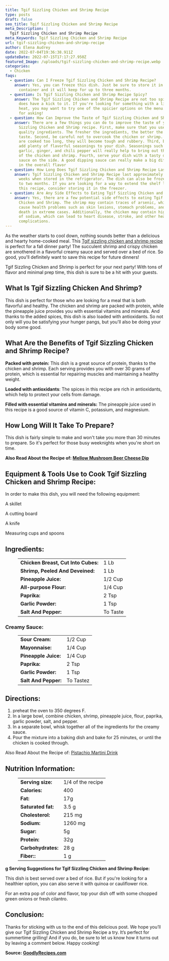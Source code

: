 ```yaml
---
title: Tgif Sizzling Chicken and Shrimp Recipe
type: posts
draft: false
seo_title: Tgif Sizzling Chicken and Shrimp Recipe
meta_Description: |
  Tgif Sizzling Chicken and Shrimp Recipe
meta_Keywords: Tgif Sizzling Chicken and Shrimp Recipe
url: tgif-sizzling-chicken-and-shrimp-recipe
author: Elena Audrey
date: 2022-07-04T19:36:38.911Z
updateDate: 2022-07-15T17:17:27.950Z
featured_Image: /uploads/tgif-sizzling-chicken-and-shrimp-recipe.webp
categories:
  - Chicken
faqs:
  - question: Can I Freeze Tgif Sizzling Chicken and Shrimp Recipe?
    answer: Yes, you can freeze this dish. Just be sure to store it in an airtight
      container and it will keep for up to three months.
  - question: Is Tgif Sizzling Chicken and Shrimp Recipe Spicy?
    answer: The Tgif Sizzling Chicken and Shrimp Recipe are not too spicy, but it
      does have a kick to it. If you're looking for something with a little more
      heat, you may want to try one of the spicier options on the menu. Thanks
      for asking!
  - question: How Can Improve the Taste of Tgif Sizzling Chicken and Shrimp Recipe?
    answer: There are a few things you can do to improve the taste of your TGIF
      Sizzling Chicken and Shrimp recipe. First, make sure that you use fresh,
      quality ingredients. The fresher the ingredients, the better the dish will
      taste. Second, be careful not to overcook the chicken or shrimp. If they
      are cooked too long, they will become tough and rubbery. Third, be sure to
      add plenty of flavorful seasonings to your dish. Seasonings such as
      garlic, ginger, and chili pepper will really help to bring out the flavor
      of the chicken and shrimp. Fourth, serve your dish with a tasty dipping
      sauce on the side. A good dipping sauce can really make a big difference
      in the overall flavor
  - question: How Long Does Tgif Sizzling Chicken and Shrimp Recipe Last?
    answer: Tgif Sizzling Chicken and Shrimp Recipe last approximately four to six
      weeks when stored in the refrigerator. The dish can also be frozen for up
      to two months. If you are looking for a way to extend the shelf life of
      this recipe, consider storing it in the freezer.
  - question: Are Any Side Effects to Eating Tgif Sizzling Chicken and Shrimp?
    answer: Yes, there are a few potential side effects to eating Tgif Sizzling
      Chicken and Shrimp. The shrimp may contain traces of arsenic, which can
      cause health problems such as skin lesions, stomach problems, and even
      death in extreme cases. Additionally, the chicken may contain high levels
      of sodium, which can lead to heart disease, stroke, and other health
      complications.
---
```

As the weather starts to cool down, nothing sounds better than a delicious and hearty home-cooked meal. This [Tgif sizzling chicken and shrimp recipe](https://goodlyrecipes.com/tgif-sizzling-chicken-and-shrimp-recipe/) is perfect for a fall dinner party! The succulent shrimp and crispy chicken are smothered in a flavorful creamy sauce and served over a bed of rice. So good, you'll definitely want to save this recipe for future dinners!

Tgif Sizzling Chicken and Shrimp is perfect for your next party! With tons of flavor and minimal prep time, this dish is sure to be a hit with your guests.

## **What Is Tgif Sizzling Chicken And Shrimp?**

This dish is perfect for those who are looking for a meal that is both flavorful and healthy. The chicken and shrimp are packed with protein, while the pineapple juice provides you with essential vitamins and minerals. And thanks to the added spices, this dish is also loaded with antioxidants. So not only will you be satisfying your hunger pangs, but you'll also be doing your body some good.

## **What Are the Benefits of Tgif Sizzling Chicken and Shrimp Recipe?**

**Packed with protein:** This dish is a great source of protein, thanks to the chicken and shrimp. Each serving provides you with over 30 grams of protein, which is essential for repairing muscles and maintaining a healthy weight.

**Loaded with antioxidants**: The spices in this recipe are rich in antioxidants, which help to protect your cells from damage.

**Filled with essential vitamins and minerals:** The pineapple juice used in this recipe is a good source of vitamin C, potassium, and magnesium.

## **How Long Will It Take To Prepare?**

This dish is fairly simple to make and won't take you more than 30 minutes to prepare. So it's perfect for those busy weeknights when you're short on time.

**Also Read About the Recipe of: <a href="https://goodlyrecipes.com/mellow-mushroom-beer-cheese-dip-recipe/" target="_blank" rel="noopener">Mellow Mushroom Beer Cheese Dip</a>**

## **Equipment & Tools Use to Cook Tgif Sizzling Chicken and Shrimp Recipe:**

In order to make this dish, you will need the following equipment:

A skillet

A cutting board

A knife

Measuring cups and spoons

## **Ingredients:**

<figure class="wp-block-table is-style-stripes">
  <table>
    <tbody>
      <tr>
        <td>
          <strong>Chicken Breast, Cut Into Cubes:</strong>
        </td>
        <td>1 Lb</td>
      </tr>
      <tr>
        <td>
          <strong>Shrimp, Peeled And Deveined:</strong>
        </td>
        <td>1 Lb</td>
      </tr>
      <tr>
        <td>
          <strong>Pineapple Juice:</strong>
        </td>
        <td>1/2 Cup</td>
      </tr>
      <tr>
        <td>
          <strong>All-purpose Flour:</strong>
        </td>
        <td>1/4 Cup</td>
     </tr>
      <tr>
        <td>
          <strong>Paprika:</strong>
        </td>
        <td>2 Tsp</td>
      </tr>
<tr>
        <td>
          <strong>Garlic Powder:</strong>
        </td>
        <td>1 Tsp</td>
      </tr>
<tr>
        <td>
          <strong>Salt And Pepper:</strong>
        </td>
        <td>To Taste</td>
      </tr>

 </tbody>
  </table>
</figure>

### **Creamy Sauce:**

<figure class="wp-block-table is-style-stripes">
  <table>
    <tbody>
      <tr>
        <td>
          <strong>Sour Cream:</strong>
        </td>
        <td>1/2 Cup</td>
      </tr>
      <tr>
        <td>
          <strong>Mayonnaise:</strong>
        </td>
        <td>1/4 Cup</td>
      </tr>
<tr>
        <td>
          <strong>Pineapple Juice:</strong>
        </td>
        <td>1/4 Cup</td>
      </tr>
      <tr>
        <td>
          <strong>Paprika:</strong>
        </td>
        <td>2 Tsp</td>
      </tr>
<tr>
        <td>
          <strong>Garlic Powder:</strong>
        </td>
        <td>1 Tsp</td>
      </tr>
      <tr>
        <td>
          <strong>Salt And Pepper:</strong>
        </td>
        <td>To Tastez</td>
      </tr>

 </tbody>
  </table>
</figure>

## **Directions:**

1. preheat the oven to 350 degrees F.
2. In a large bowl, combine chicken, shrimp, pineapple juice, flour, paprika, garlic powder, salt, and pepper.
3. In a separate bowl, whisk together all of the ingredients for the creamy sauce.
4. Pour the mixture into a baking dish and bake for 25 minutes, or until the chicken is cooked through.

Also Read About the Recipe of: <a href="https://goodlyrecipes.com/pistachio-martini-drink-recipe/" target="_blank" rel="noopener">Pistachio Martini Drink</a>

## **Nutrition Information:**

<figure class="wp-block-table is-style-stripes">
  <table>
    <tbody>
      <tr>
        <td>
          <strong>Serving size:</strong>
        </td>
        <td>1/4 of the recipe</td>
      </tr>
      <tr>
        <td>
          <strong>Calories:</strong>
        </td>
        <td>400</td>
      </tr>
      <tr>
        <td>
          <strong>Fat:</strong>
        </td>
        <td> 17g</td>
      </tr>
      <tr>
        <td>
          <strong>Saturated fat:</strong>
        </td>
        <td> 3.5 g</td>
     </tr>
      <tr>
        <td>
          <strong>Cholesterol:</strong>
        </td>
        <td>215 mg</td>
      </tr>
<tr>
        <td>
          <strong>Sodium:</strong>
        </td>
        <td>1260 mg</td>
      </tr>
<tr>
        <td>
          <strong>Sugar:</strong>
        </td>
        <td>5g</td>
      </tr>
<tr>
        <td>
          <strong>Protein:</strong>
        </td>
        <td>32g</td>
      </tr>
      <tr>
        <td>
          <strong>Carbohydrates:</strong>
        </td>
        <td> 28 g</td>
      </tr>
<tr>
        <td>
          <strong>Fiber::</strong>
        </td>
        <td> 1 g</td>
      </tr>

 </tbody>
  </table>
</figure>

**g Serving Suggestions for Tgif Sizzling Chicken and Shrimp Recipe:**

This dish is best served over a bed of rice. But if you're looking for a healthier option, you can also serve it with quinoa or cauliflower rice.

For an extra pop of color and flavor, top your dish off with some chopped green onions or fresh cilantro.

## **Conclusion:**

Thanks for sticking with us to the end of this delicious post. We hope you’ll give our Tgif Sizzling Chicken and Shrimp Recipe a try. It’s perfect for summertime grilling! And if you do, be sure to let us know how it turns out by leaving a comment below. Happy cooking!

**Source: <a href="https://goodlyrecipes.com/" target="_blank" rel="noopener">GoodlyRecipes.com</a>**